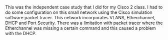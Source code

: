 This was the independent case study that I did for my Cisco 2 class. 
I had to do some configuration on this small network using the Cisco simulation software packet tracer.
This network incorporates VLANS, Etherchannel, DHCP and Port Security. 
There was a limitation with packet tracer where the Etherchannel was missing a certain command and this caused a problem with the DHCP. 
